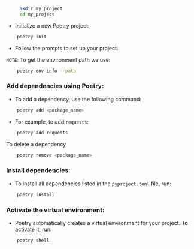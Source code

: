 ```sh
     mkdir my_project
     cd my_project
```
   - Initialize a new Poetry project:
     
```sh
    poetry init
```
- Follow the prompts to set up your project.

`NOTE`: To get the environment path we use:
```bash
    poetry env info --path
```

### **Add dependencies using Poetry**:
   - To add a dependency, use the following command:
     
```sh
    poetry add <package_name>
```
- For example, to add `requests`:
     
```sh
    poetry add requests
```

To delete a dependency
```sh
    poetry remove <package_name>
```

### **Install dependencies**:
   - To install all dependencies listed in the `pyproject.toml` file, run:
     
```sh
    poetry install
```

### **Activate the virtual environment**:
   - Poetry automatically creates a virtual environment for your project. To activate it, run:
     
```sh
    poetry shell
```